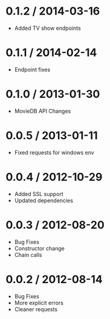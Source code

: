 0.1.2 / 2014-03-16
==================

  * Added TV show endpoints


0.1.1 / 2014-02-14
==================

  * Endpoint fixes


0.1.0 / 2013-01-30
==================

  * MovieDB API Changes


0.0.5 / 2013-01-11
==================

  * Fixed requests for windows env


0.0.4 / 2012-10-29
==================

  * Added SSL support
  * Updated dependencies


0.0.3 / 2012-08-20
==================

  * Bug Fixes
  * Constructor change  
  * Chain calls 

0.0.2 / 2012-08-14
==================

  * Bug Fixes
  * More explicit errors
  * Cleaner requests

